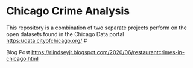 Chicago Crime Analysis
======================

This repository is a combination of two separate projects perform on the open
datasets found in the Chicago Data portal https://data.cityofchicago.org/ \#

Blog Post
https://rlindseyjr.blogspot.com/2020/06/restaurantcrimes-in-chicago.html
